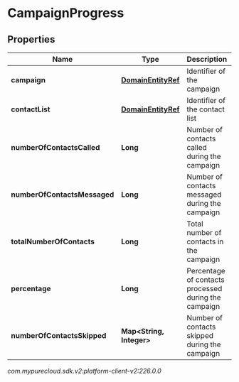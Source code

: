 # CampaignProgress


## Properties

| Name | Type | Description | Notes |
| ------------ | ------------- | ------------- | ------------- |
| **campaign** | [**DomainEntityRef**](DomainEntityRef) | Identifier of the campaign |  |
| **contactList** | [**DomainEntityRef**](DomainEntityRef) | Identifier of the contact list |  |
| **numberOfContactsCalled** | **Long** | Number of contacts called during the campaign |  [optional] |
| **numberOfContactsMessaged** | **Long** | Number of contacts messaged during the campaign |  [optional] |
| **totalNumberOfContacts** | **Long** | Total number of contacts in the campaign |  [optional] |
| **percentage** | **Long** | Percentage of contacts processed during the campaign |  [optional] |
| **numberOfContactsSkipped** | **Map&lt;String, Integer&gt;** | Number of contacts skipped during the campaign |  [optional] |




_com.mypurecloud.sdk.v2:platform-client-v2:226.0.0_
